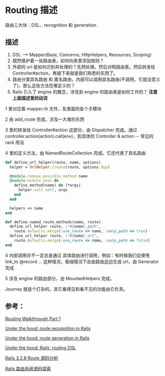 # Routing 描述

路由三大块：DSL、recognition 和 generation.

## 描述

1. DSL --> Mapper(Base, Concerns, HttpHelpers, Resources, Scoping)
2. 既然维护着一张路由表，如何向表里添加规则？
3. 外部的 url 是如何识别并处理的？先预处理，然后对照路由表，然后转发给 Controller#action，再接下来就是我们熟悉的东西了。
4. 路由分类具名路由 和 匿名路由，内部可以调用具名路由(不调用，它就没意义了)。那么这些方法在哪定义的？
5. Rails 引入了 engine 的概念，涉及到 engine 的路由表是如何工作的？
**注意上面描述里的动词**

1 里对应着 mapper.rb 文件，及里面的各个子模块

2 由 add_route 完成，涉及一大堆的东西

3 里的转发给 Controller#action 这部分，由 Dispatcher 完成。通过 controller.action(action).call(env)，到具体的 Controller & action -- 常见的 rack 用法

4 里的定义方法，由 NamedRouteCollection 完成。它还代表了具名路由

```ruby
def define_url_helper(route, name, options)
  helper = UrlHelper.create(route, options.dup)

  @module.remove_possible_method name
  @module.module_eval do
    define_method(name) do |*args|
      helper.call self, args
    end
  end

  helpers << name
end

def define_named_route_methods(name, route)
  define_url_helper route, :"#{name}_path",
    route.defaults.merge(:use_route => name, :only_path => true)
  define_url_helper route, :"#{name}_url",
    route.defaults.merge(:use_route => name, :only_path => false)
end
```

4 内部调用并不一定总是通过 具体路由进行调用，例如：有时候我们会使用 link_to @record ... 这种情况，极端情况下会由路由这边生成 url，由 Generator 完成

5 涉及 engine 的路由部分，由 MountedHelpers 完成。

Journey 就是个打杂的，其它看得见和看不见的功能由它负责。

## 参考：

[Routing Walkthrough Part 1](http://railscasts.com/episodes/231-routing-walkthrough)

[Under the hood: route recognition in Rails](http://weblog.jamisbuck.org/2006/10/4/under-the-hood-route-recognition-in-rails)

[Under the hood: route generation in Rails](http://weblog.jamisbuck.org/2006/10/16/under-the-hood-route-generation-in-rails)

[Under the hood: Rails' routing DSL](http://weblog.jamisbuck.org/2006/10/2/under-the-hood-rails-routing-dsl)

[Rails 3.2.8 Route 源码分析](http://ruby-china.org/topics/5895)

[Rails 路由系统源码探索](https://ruby-china.org/topics/22726)
